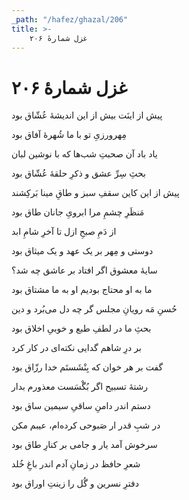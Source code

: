 ```yaml
---
_path: "/hafez/ghazal/206"
title: >-
    غزل شمارهٔ ۲۰۶
---
```

# غزل شمارهٔ ۲۰۶

<div class="b" id="bn1"><div class="m1"><p>پیش از اینَت بیش از این اندیشهٔ عُشّاق بود</p></div>
<div class="m2"><p>مِهرورزیِ تو با ما شُهرهٔ آفاق بود</p></div></div>
<div class="b" id="bn2"><div class="m1"><p>یاد باد آن صحبتِ شب‌ها که با نوشین لبان</p></div>
<div class="m2"><p>بحثِ سِرِّ عشق و ذکرِ حلقهٔ عُشّاق بود</p></div></div>
<div class="b" id="bn3"><div class="m1"><p>پیش از این کاین سقفِ سبز و طاقِ مینا بَرکِشند</p></div>
<div class="m2"><p>مَنظَرِ چشمِ مرا ابرویِ جانان طاق بود</p></div></div>
<div class="b" id="bn4"><div class="m1"><p>از دَمِ صبحِ ازل تا آخرِ شامِ ابد</p></div>
<div class="m2"><p>دوستی و مِهر بر یک عهد و یک میثاق بود</p></div></div>
<div class="b" id="bn5"><div class="m1"><p>سایهٔ معشوق اگر افتاد بر عاشق چه شد؟</p></div>
<div class="m2"><p>ما به او محتاج بودیم او به ما مشتاق بود</p></div></div>
<div class="b" id="bn6"><div class="m1"><p>حُسنِ مَه رویانِ مجلس گر چه دل می‌بُرد و دین</p></div>
<div class="m2"><p>بحثِ ما در لطفِ طبع و خوبیِ اخلاق بود</p></div></div>
<div class="b" id="bn7"><div class="m1"><p>بر درِ شاهم گدایی نکته‌ای در کار کرد</p></div>
<div class="m2"><p>گفت بر هر خوان که بِنْشَستَم خدا رزّاق بود</p></div></div>
<div class="b" id="bn8"><div class="m1"><p>رشتهٔ تسبیح اگر بُگْسَست معذورم بدار</p></div>
<div class="m2"><p>دستم اندر دامنِ ساقیِ سیمین ساق بود</p></div></div>
<div class="b" id="bn9"><div class="m1"><p>در شبِ قدر ار صَبوحی کرده‌ام، عیبم مکن</p></div>
<div class="m2"><p>سرخوش آمد یار و جامی بر کنارِ طاق بود</p></div></div>
<div class="b" id="bn10"><div class="m1"><p>شعرِ حافظ در زمانِ آدم اندر باغِ خُلد</p></div>
<div class="m2"><p>دفترِ نسرین و گُل را زینتِ اوراق بود</p></div></div>
